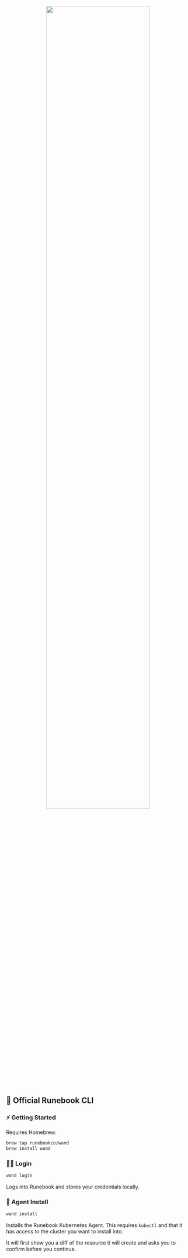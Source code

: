 <h2 align="center">
  <a href="https://runebook.co" target="blank_">
    <img src="https://runebook.co/images/wand_horizontal.png" width="75%" align="center" />
    <br/>
    <br/>
  </a>
</h2>

## 🔮 Official Runebook CLI

### ⚡️ Getting Started

Requires Homebrew.

```bash
brew tap runebookco/wand
brew install wand
```

### 🧑‍💻 Login

```bash
wand login
```

Logs into Runebook and stores your credentials locally.

### 🛟 Agent Install

```bash
wand install
```

Installs the Runebook Kubernetes Agent. This requires `kubectl` and that it has
access to the cluster you want to install into.

It will first show you a diff of the resource it will create and asks you to
confirm before you continue.
